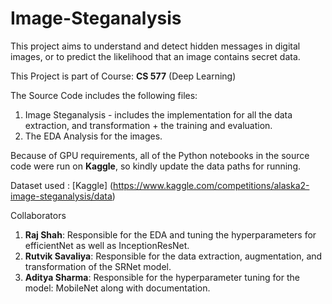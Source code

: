 # Image-Steganalysis
This project aims to understand and detect hidden messages in digital images, or to predict the likelihood that an image contains secret data.

This Project is part of Course: **CS 577** (Deep Learning)

The Source Code includes the following files:
1. Image Steganalysis - includes the implementation for all the data extraction, and transformation + the training and evaluation.
2. The EDA Analysis for the images.

Because of GPU requirements, all of the Python notebooks in the source code were run on **Kaggle**, so kindly update the data paths for running. 

Dataset used : [Kaggle] (https://www.kaggle.com/competitions/alaska2-image-steganalysis/data)

Collaborators

1. **Raj Shah**: Responsible for the EDA and tuning the hyperparameters for efficientNet as well as InceptionResNet.
2. **Rutvik Savaliya**: Responsible for the data extraction, augmentation, and transformation of the SRNet model.
3. **Aditya Sharma**: Responsible for the hyperparameter tuning for the model: MobileNet along with documentation.
